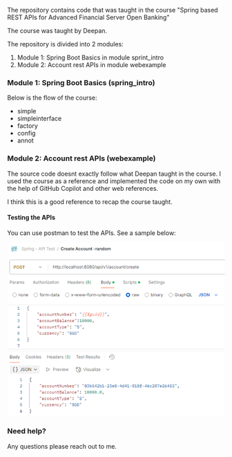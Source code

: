 The repository contains code that was taught in the course "Spring based REST APIs for Advanced Financial Server Open Banking"

The course was taught by Deepan.

The repository is divided into 2 modules:

1. Module 1: Spring Boot Basics in module sprint_intro
2. Module 2: Account rest APIs in module webexample

### Module 1: Spring Boot Basics (spring_intro)
Below is the flow of the course: 
- simple
- simpleinterface
- factory
- config
- annot

### Module 2: Account rest APIs (webexample)
The source code doesnt exactly follow what Deepan taught in the course.
I used the course as a reference and implemented the code on my own with the help of GitHub Copilot and other web references.

I think this is a good reference to recap the course taught.

#### Testing the APIs
You can use postman to test the APIs.  See a sample below: 

![example_postman.png](docs/example_postman.png)

### Need help?
Any questions please reach out to me.
